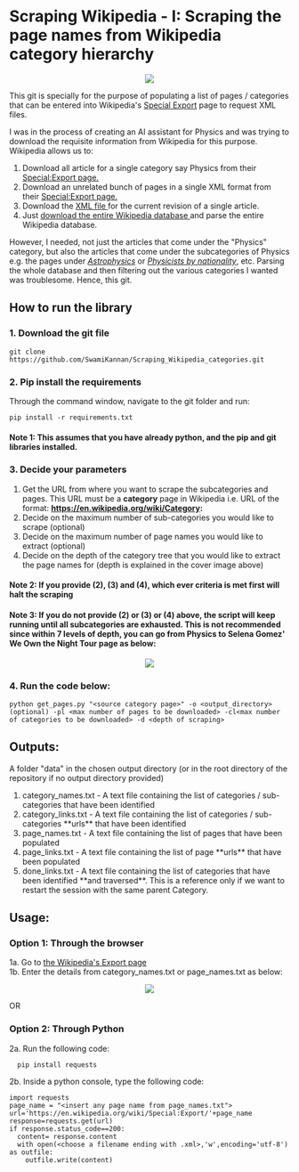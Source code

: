 # Scraping Wikipedia - I: Scraping the page names from Wikipedia category hierarchy

<p align='center'>
<img src="https://github.com/SwamiKannan/Scraping_Wikipedia_categories/blob/main/images/category_scrapes.png">
</p>


This git is specially for the purpose of populating a list of pages / categories that can be entered into Wikipedia's [Special Export](https://en.wikipedia.org/wiki/Special:Export) page to request XML files. 

I was in the process of creating an AI assistant for Physics and was trying to download the requisite information from Wikipedia for this purpose. Wikipedia allows us to:
<ol>
  <li> Download all article for a single category say Physics from their <a href="https://en.wikipedia.org/wiki/Special:Export">Special:Export page.</a></li>
  <li> Download an unrelated bunch of pages in a single XML format from their <a href="https://en.wikipedia.org/wiki/Special:Export">Special:Export page.</a></li>
  <li> Download the <a href="https://en.wikipedia.org/wiki/Special:Export/Train"> XML file </a>for the current revision of a single article.</li>
  <li> Just <a href="https://dumps.wikimedia.org/"> download the entire Wikipedia database </a> and parse the entire Wikipedia database.</li>
</ol>
However, I needed, not just the articles that come under the  "Physics" category, but also the articles that come under the subcategories of Physics e.g. the pages under <a href='https://en.wikipedia.org/wiki/Category:Astrophysics'><i>Astrophysics</i></a> or <a href='https://en.wikipedia.org/wiki/Category:Physicists_by_nationality'><i>Physicists by nationality</i></a>, etc. Parsing the whole database and then filtering out the various categories I wanted was troublesome. Hence, this git.


<br>

## How to run the library
### 1. Download the git file
```
git clone https://github.com/SwamiKannan/Scraping_Wikipedia_categories.git
```

### 2. Pip install the requirements
Through the command window, navigate to the git folder and run:
```
pip install -r requirements.txt
```
#### Note 1: This assumes that you have already python, and the pip and git libraries installed.
### 3. Decide your parameters
1. Get the URL from where you want to scrape the subcategories and pages. This URL must be a **category** page in Wikipedia i.e. URL of the format: **https://en.wikipedia.org/wiki/Category:**
2. Decide on the maximum number of sub-categories you would like to scrape (optional)
3. Decide on the maximum number of page names you would like to extract (optional)
4. Decide on the depth of the category tree that you would like to extract the page names for (depth is explained in the cover image above)

#### Note 2: If you provide (2), (3) and (4), which ever criteria is met first will halt the scraping
#### Note 3: If you do not provide (2) or (3) or (4) above, the script will keep running until all subcategories are exhausted. This is not recommended since within 7 levels of depth, you can go from Physics to Selena Gomez' We Own the Night Tour page as below:
   <p align = "center">
   <img src="https://github.com/SwamiKannan/Scraping_Wikipedia_categories/blob/main/images/depth_gone_wrong.png">
   </p>
   
### 4. Run the code below:
```
python get_pages.py "<source category page>" -o <output_directory> (optional) -pl <max number of pages to be downloaded> -cl<max number of categories to be downloaded> -d <depth of scraping>
```

## Outputs:
A folder "data" in the chosen output directory (or in the root directory of the repository if no output directory provided)
<ol>
  <li>category_names.txt  - A text file containing the list of categories / sub-categories that have been identified</li>
  <li>category_links.txt  - A text file containing the list of categories / sub-categories **urls** that have been identified</li>
  <li>page_names.txt  - A text file containing the list of pages that have been populated</li>
  <li>page_links.txt  - A text file containing the list of page **urls** that have been populated</li>
  <li>done_links.txt - A text file containing the list of categories that have been identified **and traversed**. This is a reference only if we want to restart the session with the same parent Category.</li>
</ol>

## Usage:
### Option 1: Through the browser
1a. Go to <a href="https://en.wikipedia.org/wiki/Special:Export"> the Wikipedia's Export page </a> <br />
1b. Enter the details from category_names.txt or page_names.txt as below:
<p align='center'>
  <img src="https://github.com/SwamiKannan/Scraping_Wikipedia_Category-Hierarchy/blob/main/images/usage.png"
</p>
  
OR
### Option 2: Through Python
2a. Run the following code:
```
  pip install requests
```
2b. Inside a python console, type the following code:
  ```
  import requests
  page_name = "<insert any page name from page_names.txt">
  url='https://en.wikipedia.org/wiki/Special:Export/'+page_name
  response=requests.get(url)
  if response.status_code==200:
    content= response.content
    with open(<choose a filename ending with .xml>,'w',encoding='utf-8') as outfile:
      outfile.write(content)
```
